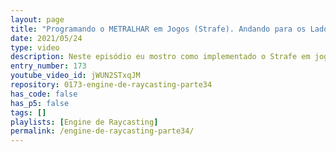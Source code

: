 ```yaml
---
layout: page
title: "Programando o METRALHAR em Jogos (Strafe). Andando para os Lados."
date: 2021/05/24
type: video
description: Neste episódio eu mostro como implementado o Strafe em jogos, que é o movimento de andar para os lados. O termo vem de Metralhar, onde o objetivo é circular um inimigo e ficar atirando nele.
entry_number: 173
youtube_video_id: jWUN2STxqJM
repository: 0173-engine-de-raycasting-parte34
has_code: false
has_p5: false
tags: []
playlists: [Engine de Raycasting]
permalink: /engine-de-raycasting-parte34/
---
```

